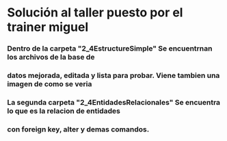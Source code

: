 # Solución al taller puesto por el trainer miguel
### Dentro de la carpeta "2_4EstructureSimple" Se encuentrnan los archivos de la base de 
### datos mejorada, editada y lista para probar.  Viene tambien una imagen de como se veria
### La segunda carpeta "2_4EntidadesRelacionales" Se encuentra lo que es la relacion de entidades 
### con foreign key, alter y demas comandos.
